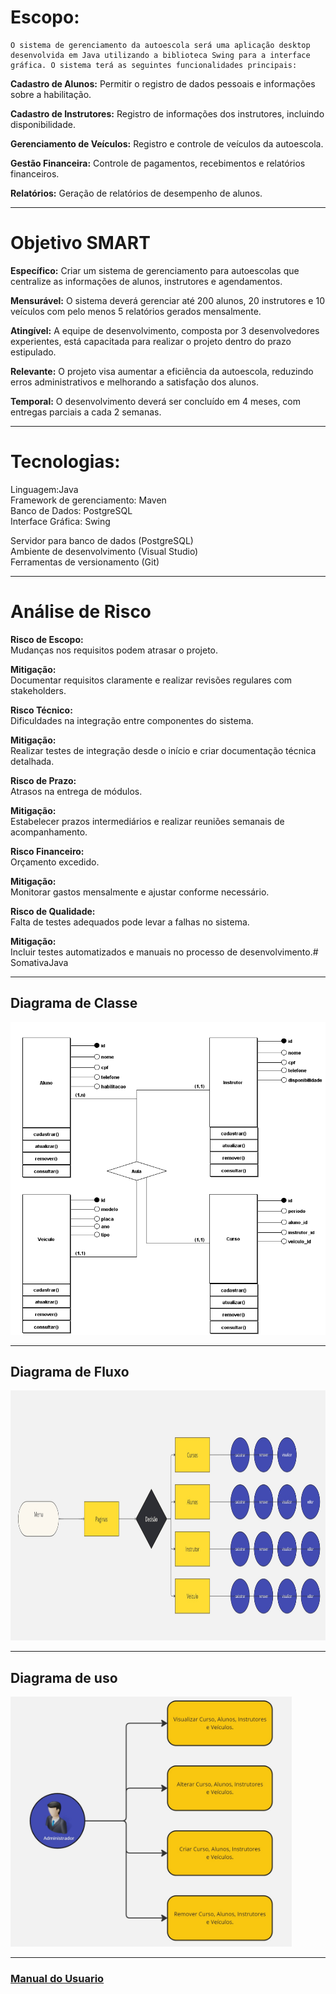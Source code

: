 <b><h1>Escopo:</h1></b>

    O sistema de gerenciamento da autoescola será uma aplicação desktop desenvolvida em Java utilizando a biblioteca Swing para a interface gráfica. O sistema terá as seguintes funcionalidades principais:

<b>Cadastro de Alunos:</b> Permitir o registro de dados pessoais e informações sobre a habilitação.

<b>Cadastro de Instrutores:</b> Registro de informações dos instrutores, incluindo disponibilidade.

<b>Gerenciamento de Veículos:</b> Registro e controle de veículos da autoescola.

<b>Gestão Financeira:</b> Controle de pagamentos, recebimentos e relatórios financeiros.

<b>Relatórios:</b> Geração de relatórios de desempenho de alunos.

<hr>

<b><h1>Objetivo SMART</h1></b>

<b>Específico:</b> Criar um sistema de gerenciamento para autoescolas que centralize as informações de alunos, instrutores e agendamentos.

<b>Mensurável:</b> O sistema deverá gerenciar até 200 alunos, 20 instrutores e 10 veículos com pelo menos 5 relatórios gerados mensalmente.

<b>Atingível:</b> A equipe de desenvolvimento, composta por 3 desenvolvedores experientes, está capacitada para realizar o projeto dentro do prazo estipulado.

<b>Relevante:</b> O projeto visa aumentar a eficiência da autoescola, reduzindo erros administrativos e melhorando a satisfação dos alunos.

<b>Temporal:</b> O desenvolvimento deverá ser concluído em 4 meses, com entregas parciais a cada 2 semanas.

<hr>

<b><h1>Tecnologias:</h1></b>

Linguagem:Java <br>
Framework de gerenciamento: Maven<br>
Banco de Dados: PostgreSQL<br>
Interface Gráfica: Swing



Servidor para banco de dados (PostgreSQL)<br>
Ambiente de desenvolvimento (Visual Studio) <br>
Ferramentas de versionamento (Git)

<hr>
<b><h1>Análise de Risco</h1> </b>
<b>Risco de Escopo:</b> <br>Mudanças nos requisitos podem atrasar o projeto.

<b>Mitigação: </b><br> Documentar requisitos claramente e realizar revisões regulares com stakeholders.

<b>Risco Técnico:</b><br> Dificuldades na integração entre componentes do sistema.

<b>Mitigação:</b> <br> Realizar testes de integração desde o início e criar documentação técnica detalhada.

<b>Risco de Prazo:</b> <br> Atrasos na entrega de módulos.

<b>Mitigação:</b> <br> Estabelecer prazos intermediários e realizar reuniões semanais de acompanhamento.

<b>Risco Financeiro:</b> <br> Orçamento excedido.

<b>Mitigação:</b> <br> Monitorar gastos mensalmente e ajustar conforme necessário.

<b>Risco de Qualidade:</b> <br>Falta de testes adequados pode levar a falhas no sistema.

<b>Mitigação:</b> <br> Incluir testes automatizados e manuais no processo de desenvolvimento.# SomativaJava

<hr>

<b><h2>Diagrama de Classe</h2></b>
<img src="diagrama_classe.png" alt="diagrama de classe" width="550px" height="500px">

<hr>

<b><h2>Diagrama de Fluxo</h2></b>
<img src="diagrama_fluxo.jpg" alt="diagrama de fluxo" width="750px" height="400px">

<hr>

<b><h2>Diagrama de uso</h2></b>
<img src="diagrama_uso.jpg" alt="diagrama de uso" width="450px" height="400px">


<hr>

<h3><a href="/Manual do Usuário.pdf">Manual do Usuario</a> </h3>